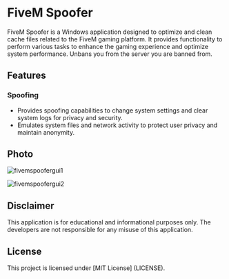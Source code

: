 # FiveM Spoofer

FiveM Spoofer is a Windows application designed to optimize and clean cache files related to the FiveM gaming platform. It provides functionality to perform various tasks to enhance the gaming experience and optimize system performance. Unbans you from the server you are banned from.


## Features

### Spoofing
- Provides spoofing capabilities to change system settings and clear system logs for privacy and security.
- Emulates system files and network activity to protect user privacy and maintain anonymity.

## Photo

![fivemspoofergui1](https://github.com/unknown144p/fivemspoofer/assets/93508554/3a75ed07-b6ed-4e39-9aff-045aaf378ba3)

![fivemspoofergui2](https://github.com/unknown144p/fivemspoofer/assets/93508554/59be7753-105d-4382-96b2-88229ac93a9a)

## Disclaimer

This application is for educational and informational purposes only. The developers are not responsible for any misuse of this application.

## License

This project is licensed under [MIT License] (LICENSE).
